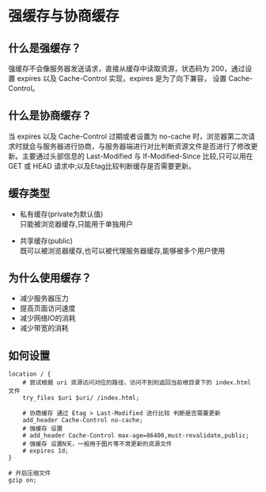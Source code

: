 # 强缓存与协商缓存

## 什么是强缓存？
强缓存不会像服务器发送请求，直接从缓存中读取资源，状态码为 200，通过设置 expires 以及 Cache-Control 实现，expires 是为了向下兼容， 设置 Cache-Control。

## 什么是协商缓存？
当 expires 以及 Cache-Control 过期或者设置为 no-cache 时，浏览器第二次请求时就会与服务器进行协商，与服务器端进行对比判断资源文件是否进行了修改更新。主要通过头部信息的 Last-Modified 与 If-Modified-Since 比较,只可以用在 GET 或 HEAD 请求中;以及Etag比较判断缓存是否需要更新。

## 缓存类型

- 私有缓存(private为默认值)  
只能被浏览器缓存,只能用于单独用户

- 共享缓存(public)  
既可以被浏览器缓存,也可以被代理服务器缓存,能够被多个用户使用

## 为什么使用缓存？
- 减少服务器压力
- 提高页面访问速度
- 减少网络IO的消耗
- 减少带宽的消耗

## 如何设置
```shell
location / {
    # 尝试根据 uri 资源访问对应的路径，访问不到则返回当前根目录下的 index.html 文件
    try_files $uri $uri/ /index.html;

    # 协商缓存 通过 Etag > Last-Modified 进行比较 判断是否需要更新
    add_header Cache-Control no-cache;
    # 强缓存 设置
    # add_header Cache-Control max-age=86400,must-revalidate,public;
    # 强缓存 设置N天，一般用于图片等不常更新的资源文件
    # expires 1d;
}

# 开启压缩文件
gzip on;
```